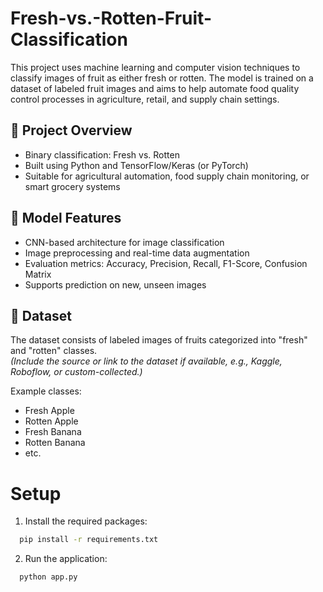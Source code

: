 # Fresh-vs.-Rotten-Fruit-Classification
This project uses machine learning and computer vision techniques to classify images of fruit as either fresh or rotten. The model is trained on a dataset of labeled fruit images and aims to help automate food quality control processes in agriculture, retail, and supply chain settings.

## 📌 Project Overview

- Binary classification: Fresh vs. Rotten
- Built using Python and TensorFlow/Keras (or PyTorch)
- Suitable for agricultural automation, food supply chain monitoring, or smart grocery systems

## 🧠 Model Features

- CNN-based architecture for image classification
- Image preprocessing and real-time data augmentation
- Evaluation metrics: Accuracy, Precision, Recall, F1-Score, Confusion Matrix
- Supports prediction on new, unseen images

## 📁 Dataset

The dataset consists of labeled images of fruits categorized into "fresh" and "rotten" classes.  
*(Include the source or link to the dataset if available, e.g., Kaggle, Roboflow, or custom-collected.)*

Example classes:
- Fresh Apple
- Rotten Apple
- Fresh Banana
- Rotten Banana
- etc.

# Setup
1. Install the required packages:
```bash
  pip install -r requirements.txt
```
2. Run the application:
```bash
  python app.py
```

